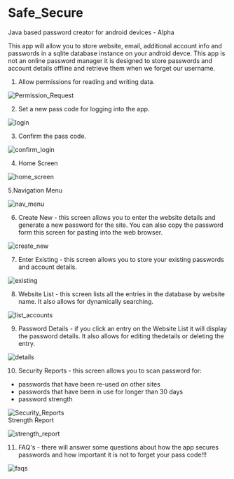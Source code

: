 # Safe_Secure
Java based password creator for android devices - Alpha

This app will allow you to store website, email, additional account info and passwords in a sqlite database instance on your android devce. This app is not an online password manager it is designed to store passwords and account details offline and retrieve them when we forget our username.

1. Allow permissions for reading and writing data.  
  
![Permission_Request](https://user-images.githubusercontent.com/53543712/112972602-c5390300-9193-11eb-8738-88636f711981.PNG)

2. Set a new pass code for logging into the app.  
  
![login](https://user-images.githubusercontent.com/53543712/112972646-d124c500-9193-11eb-8a65-e00eb6a4cc5b.PNG)

3. Confirm the pass code.  
  
![confirm_login](https://user-images.githubusercontent.com/53543712/112972682-daae2d00-9193-11eb-91fb-4402af32bb19.PNG)

4. Home Screen  
  
![home_screen](https://user-images.githubusercontent.com/53543712/112972758-f1ed1a80-9193-11eb-93a1-d9c9450dff64.PNG)

5.Navigation Menu  
  
![nav_menu](https://user-images.githubusercontent.com/53543712/112972838-0af5cb80-9194-11eb-9a4e-ee144f5967b9.PNG)

6. Create New - this screen allows you to enter the website details and generate a new password for the site. You can also copy the password form this screen for pasting into the web browser.  
  
![create_new](https://user-images.githubusercontent.com/53543712/112972935-24971300-9194-11eb-8194-015d60a80ba1.PNG)

7. Enter Existing - this screen allows you to store your existing passwords and account details.  
  
![existing](https://user-images.githubusercontent.com/53543712/112973244-72ac1680-9194-11eb-9fce-6ebbed96ec53.PNG)

8. Website List - this screen lists all the entries in the database by website name. It also allows for dynamically searching.  
  
![list_accounts](https://user-images.githubusercontent.com/53543712/112973512-c28add80-9194-11eb-8bb4-4095d890be70.PNG)

9. Password Details - if you click an entry on the Website List it will display the password details. It also allows for editing thedetails or deleting the entry.  
  
![details](https://user-images.githubusercontent.com/53543712/112973613-e4846000-9194-11eb-8927-f00e744b6b51.PNG)

10. Security Reports - this screen allows you to scan password for:
- passwords that have been re-used on other sites
- passwords that have been in use for longer than 30 days
- password strength  
  
![Security_Reports](https://user-images.githubusercontent.com/53543712/112973794-07af0f80-9195-11eb-8de0-253f91c3f0f0.PNG)  
Strength Report  
  
![strength_report](https://user-images.githubusercontent.com/53543712/112974211-8efc8300-9195-11eb-9e11-3fff75dae059.PNG)

11. FAQ's - there will answer some questions about how the app secures passwords and how important it is not to forget your pass code!!!  
  
![faqs](https://user-images.githubusercontent.com/53543712/112974465-da169600-9195-11eb-824c-b18d93c89fbd.PNG)
